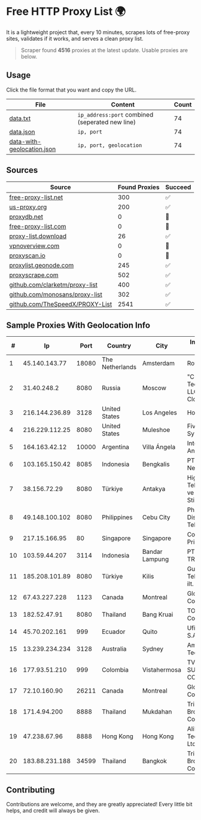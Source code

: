 
# Free HTTP Proxy List 🌍

It is a lightweight project that, every 10 minutes, scrapes lots of free-proxy sites, validates if it works, and serves a clean proxy list.


> Scraper found **4516** proxies at the latest update. Usable proxies are below.

## Usage

Click the file format that you want and copy the URL.


|File|Content|Count|
|----|-------|-----|
|[data.txt](https://raw.githubusercontent.com/themiralay/Proxy-List-World/master/data.txt)|`ip_address:port` combined (seperated new line)|74|
|[data.json](https://raw.githubusercontent.com/themiralay/Proxy-List-World/master/data.json)|`ip, port`|74|
|[data-with-geolocation.json](https://raw.githubusercontent.com/themiralay/Proxy-List-World/master/data-with-geolocation.json)|`ip, port, geolocation`|74|

## Sources

|Source|Found Proxies|Succeed|
|------|-------------|-------|
|[free-proxy-list.net](https://free-proxy-list.net)|300|✅|
|[us-proxy.org](https://www.us-proxy.org)|200|✅|
|[proxydb.net](http://proxydb.net)|0|🚫|
|[free-proxy-list.com](https://free-proxy-list.com/?page=&port=&type%5B%5D=http&type%5B%5D=https&up_time=0&search=Search)|0|🚫|
|[proxy-list.download](https://www.proxy-list.download/HTTP)|26|✅|
|[vpnoverview.com](https://vpnoverview.com/privacy/anonymous-browsing/free-proxy-servers)|0|🚫|
|[proxyscan.io](https://www.proxyscan.io)|0|🚫|
|[proxylist.geonode.com](https://proxylist.geonode.com/api/proxy-list?limit=300&page=1&sort_by=lastChecked&sort_type=desc&protocols=http,https)|245|✅|
|[proxyscrape.com](https://api.proxyscrape.com/v2/?request=displayproxies&protocol=http&timeout=10000&country=all&ssl=all&anonymity=all)|502|✅|
|[github.com/clarketm/proxy-list](https://raw.githubusercontent.com/clarketm/proxy-list/master/proxy-list-raw.txt)|400|✅|
|[github.com/monosans/proxy-list](https://raw.githubusercontent.com/monosans/proxy-list/main/proxies/http.txt)|302|✅|
|[github.com/TheSpeedX/PROXY-List](https://raw.githubusercontent.com/TheSpeedX/PROXY-List/master/http.txt)|2541|✅|


## Sample Proxies With Geolocation Info

|#|Ip|Port|Country|City|Internet Service Provider|
|-|--|----|-------|----|-------------------------|
|1|45.140.143.77|18080|The Netherlands|Amsterdam|RoyaleHosting BV|
|2|31.40.248.2|8080|Russia|Moscow|"Cloud Technologies" LLC trading as Cloud.ru|
|3|216.144.236.89|3128|United States|Los Angeles|HostPapa|
|4|216.229.112.25|8080|United States|Muleshoe|Five Area Systems, LLC|
|5|164.163.42.12|10000|Argentina|Villa Ángela|Interret Villa Angela SRL|
|6|103.165.150.42|8085|Indonesia|Bengkalis|PT Agsa Global Network|
|7|38.156.72.29|8080|Türkiye|Antakya|High Speed Telekomunikasyon ve Hab. Hiz. Ltd. Sti.|
|8|49.148.100.102|8080|Philippines|Cebu City|Philippine Long Distance Telephone Co.|
|9|217.15.166.95|80|Singapore|Singapore|Contabo Asia Private Limited|
|10|103.59.44.207|3114|Indonesia|Bandar Lampung|PT INDONESIA TRANS NETWORK|
|11|185.208.101.89|8080|Türkiye|Kilis|Guneydogu Telekom int.bil. ve ilt. hiz. tic. ltd. sti.|
|12|67.43.227.228|1123|Canada|Montreal|GloboTech Communications|
|13|182.52.47.91|8080|Thailand|Bang Kruai|TOT Public Company Limited|
|14|45.70.202.161|999|Ecuador|Quito|Ufinet Panama S.A.|
|15|13.239.234.234|3128|Australia|Sydney|Amazon Technologies Inc.|
|16|177.93.51.210|999|Colombia|Vistahermosa|TV AZTECA SUCURSAL COLOMBIA|
|17|72.10.160.90|26211|Canada|Montreal|GloboTech Communications|
|18|171.4.94.200|8888|Thailand|Mukdahan|Triple T Broadband Public Company Limited|
|19|47.238.67.96|8888|Hong Kong|Hong Kong|Alibaba (US) Technology Co., Ltd.|
|20|183.88.231.188|34599|Thailand|Bangkok|Triple T Broadband Public Company Limited|



## Contributing

Contributions are welcome, and they are greatly appreciated! Every
little bit helps, and credit will always be given.

